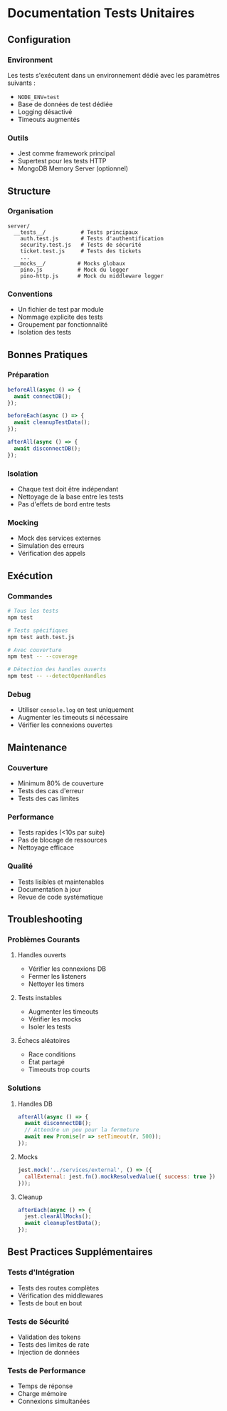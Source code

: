 # Documentation Tests Unitaires

## Configuration

### Environment

Les tests s'exécutent dans un environnement dédié avec les paramètres suivants :

- `NODE_ENV=test`
- Base de données de test dédiée
- Logging désactivé
- Timeouts augmentés

### Outils

- Jest comme framework principal
- Supertest pour les tests HTTP
- MongoDB Memory Server (optionnel)

## Structure

### Organisation

```
server/
  __tests__/           # Tests principaux
    auth.test.js       # Tests d'authentification
    security.test.js   # Tests de sécurité
    ticket.test.js     # Tests des tickets
    ...
  __mocks__/          # Mocks globaux
    pino.js           # Mock du logger
    pino-http.js      # Mock du middleware logger
```

### Conventions

- Un fichier de test par module
- Nommage explicite des tests
- Groupement par fonctionnalité
- Isolation des tests

## Bonnes Pratiques

### Préparation

```javascript
beforeAll(async () => {
  await connectDB();
});

beforeEach(async () => {
  await cleanupTestData();
});

afterAll(async () => {
  await disconnectDB();
});
```

### Isolation

- Chaque test doit être indépendant
- Nettoyage de la base entre les tests
- Pas d'effets de bord entre tests

### Mocking

- Mock des services externes
- Simulation des erreurs
- Vérification des appels

## Exécution

### Commandes

```bash
# Tous les tests
npm test

# Tests spécifiques
npm test auth.test.js

# Avec couverture
npm test -- --coverage

# Détection des handles ouverts
npm test -- --detectOpenHandles
```

### Debug

- Utiliser `console.log` en test uniquement
- Augmenter les timeouts si nécessaire
- Vérifier les connexions ouvertes

## Maintenance

### Couverture

- Minimum 80% de couverture
- Tests des cas d'erreur
- Tests des cas limites

### Performance

- Tests rapides (<10s par suite)
- Pas de blocage de ressources
- Nettoyage efficace

### Qualité

- Tests lisibles et maintenables
- Documentation à jour
- Revue de code systématique

## Troubleshooting

### Problèmes Courants

1. Handles ouverts
   - Vérifier les connexions DB
   - Fermer les listeners
   - Nettoyer les timers

2. Tests instables
   - Augmenter les timeouts
   - Vérifier les mocks
   - Isoler les tests

3. Échecs aléatoires
   - Race conditions
   - État partagé
   - Timeouts trop courts

### Solutions

1. Handles DB

   ```javascript
   afterAll(async () => {
     await disconnectDB();
     // Attendre un peu pour la fermeture
     await new Promise(r => setTimeout(r, 500));
   });
   ```

2. Mocks

   ```javascript
   jest.mock('../services/external', () => ({
     callExternal: jest.fn().mockResolvedValue({ success: true })
   }));
   ```

3. Cleanup

   ```javascript
   afterEach(async () => {
     jest.clearAllMocks();
     await cleanupTestData();
   });
   ```

## Best Practices Supplémentaires

### Tests d'Intégration

- Tests des routes complètes
- Vérification des middlewares
- Tests de bout en bout

### Tests de Sécurité

- Validation des tokens
- Tests des limites de rate
- Injection de données

### Tests de Performance

- Temps de réponse
- Charge mémoire
- Connexions simultanées
